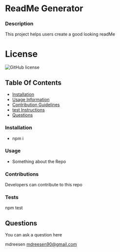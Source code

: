 
# ReadMe Generator

 ### Description
This project helps users create a good looking readMe

# License
![GitHub license](https://img.shields.io/badge/license-Apache-blue.svg)

## Table Of Contents
* [Installation](#installation)
* [Usage Information](#usage)
* [Contribution Guidelines](#contributions)
* [test Instructions](#tests)
* [Questions](#Questions)




### Installation
* npm i

### Usage
* Something about the Repo

### Contributions
Developers can contribute to this repo

### Tests
npm test

## Questions
You can ask a question here

mdreesen
mdreesen90@gmail.com
